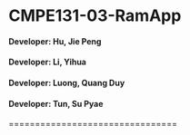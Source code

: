 # CMPE131-03-RamApp

#### Developer: Hu, Jie Peng
#### Developer: Li, Yihua
#### Developer: Luong, Quang Duy
#### Developer: Tun, Su Pyae 
================================
